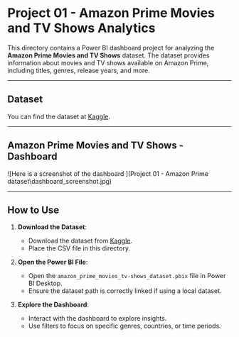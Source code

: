 # Project 01 - Amazon Prime Movies and TV Shows Analytics

This directory contains a Power BI dashboard project for analyzing the **Amazon Prime Movies and TV Shows** dataset. The dataset provides information about movies and TV shows available on Amazon Prime, including titles, genres, release years, and more.

---

## Dataset

You can find the dataset at [Kaggle](https://www.kaggle.com/datasets/shivamb/amazon-prime-movies-and-tv-shows/data).

---

## Amazon Prime Movies and TV Shows - Dashboard

![Here is a screenshot of the dashboard ](Project 01 - Amazon Prime dataset\dashboard_screenshot.jpg)

---

## How to Use

1. **Download the Dataset**:
   - Download the dataset from [Kaggle](https://www.kaggle.com/datasets/shivamb/amazon-prime-movies-and-tv-shows/data).
   - Place the CSV file in this directory.

2. **Open the Power BI File**:
   - Open the `amazon_prime_movies_tv-shows_dataset.pbix` file in Power BI Desktop.
   - Ensure the dataset path is correctly linked if using a local dataset.

3. **Explore the Dashboard**:
   - Interact with the dashboard to explore insights.
   - Use filters to focus on specific genres, countries, or time periods.
